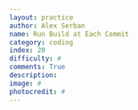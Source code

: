```yaml
---
layout: practice
author: Alex Serban
name: Run Build at Each Commit
category: coding
index: 20
difficulty: #
comments: True
description:
image: #
photocredit: #
---
```

